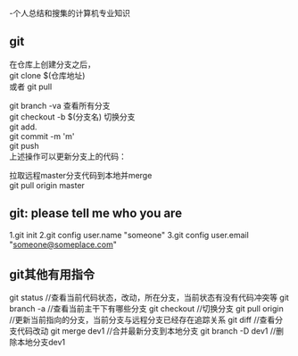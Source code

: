 -个人总结和搜集的计算机专业知识

## git 

在仓库上创建分支之后，  
git clone $(仓库地址)  
或者 git pull  

git branch -va 查看所有分支  
git checkout -b $(分支名) 切换分支  
git add.   
git commit -m 'm'  
git push  
上述操作可以更新分支上的代码：  


拉取远程master分支代码到本地并merge  
git pull origin master


## git: please tell me who you are
1.git init
2.git config user.name "someone"
3.git config user.email "someone@someplace.com"

## git其他有用指令
git status //查看当前代码状态，改动，所在分支，当前状态有没有代码冲突等
git branch -a //查看当前主干下有哪些分支
git checkout //切换分支
git pull origin //更新当前指向的分支，当前分支与远程分支已经存在追踪关系
git diff //查看分支代码改动
git merge dev1  //合并最新分支到本地分支
git branch -D dev1 //删除本地分支dev1
